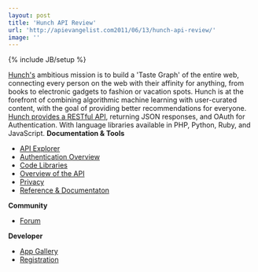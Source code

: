 ```yaml
---
layout: post
title: 'Hunch API Review'
url: 'http://apievangelist.com2011/06/13/hunch-api-review/'
image: ''
---
```

{% include JB/setup %}
<a title="Hunch" href="http://www.hunch.com">Hunch's</a> ambitious mission is to build a 'Taste Graph' of the entire web, connecting every person on the web with their affinity for anything, from books to electronic gadgets to fashion or vacation spots. Hunch is at the forefront of combining algorithmic machine learning with user-curated content, with the goal of providing better recommendations for everyone.
<a title="Hunch provides a RESTful API" href="http://hunch.com/developers/v1/">Hunch provides a RESTful API</a>, returning JSON responses, and OAuth for Authentication. With language libraries available in PHP, Python, Ruby, and JavaScript.
<strong>Documentation &amp; Tools</strong>
<ul >
     <li>
          <a href=".http://www.apievangelist.comecosystem-building-blocks-detail.php?Building_Block_ID=209" target="_blank">API Explorer</a>
     </li>
     <li>
          <a href=".http://www.apievangelist.comecosystem-building-blocks-detail.php?Building_Block_ID=178" target="_blank">Authentication Overview</a>
     </li>
     <li>
          <a href=".http://www.apievangelist.comecosystem-building-blocks-detail.php?Building_Block_ID=125" target="_blank">Code Libraries</a>
     </li>
     <li>
          <a href=".http://www.apievangelist.comecosystem-building-blocks-detail.php?Building_Block_ID=117" target="_blank">Overview of the API</a>
     </li>
     <li>
          <a href=".http://www.apievangelist.comecosystem-building-blocks-detail.php?Building_Block_ID=165" target="_blank">Privacy</a>
     </li>
     <li>
          <a href=".http://www.apievangelist.comecosystem-building-blocks-detail.php?Building_Block_ID=120" target="_blank">Reference &amp; Documentaton</a>
     </li>
</ul><strong>Community</strong>
<ul >
     <li>
          <a href=".http://www.apievangelist.comecosystem-building-blocks-detail.php?Building_Block_ID=131" target="_blank">Forum</a>
     </li>
</ul><strong>Developer</strong>
<ul >
     <li>
          <a href=".http://www.apievangelist.comecosystem-building-blocks-detail.php?Building_Block_ID=180" target="_blank">App Gallery</a>
     </li>
     <li>
          <a href="../../ecosystem-building-blocks-detail.php?Building_Block_ID=198" target="_blank">Registration</a>
     </li>
</ul>
